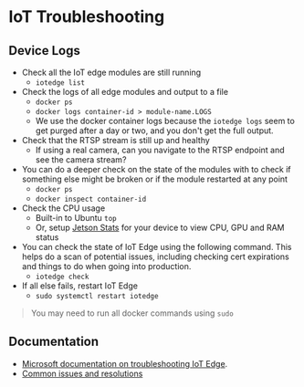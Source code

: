 # IoT Troubleshooting

## Device Logs

- Check all the IoT edge modules are still running
  - `iotedge list`
- Check the logs of all edge modules and output to a file
  - `docker ps`
  - `docker logs container-id > module-name.LOGS`
  - We use the docker container logs because the `iotedge logs` seem to get purged after a day or two, and you don't get the full output.
- Check that the RTSP stream is still up and healthy
  - If using a real camera, can you navigate to the RTSP endpoint and see the camera stream?
- You can do a deeper check on the state of the modules with to check if something else might be broken or if the module restarted
  at any point
  - `docker ps`
  - `docker inspect container-id`
- Check the CPU usage
  - Built-in to Ubuntu `top`
  - Or, setup [Jetson Stats](https://github.com/rbonghi/jetson_stats) for your device to view CPU, GPU and RAM status
- You can check the state of IoT Edge using the following command. This helps do a scan of potential issues, including
  checking cert expirations and things to do when going into production.
  - `iotedge check`
- If all else fails, restart IoT Edge
  - `sudo systemctl restart iotedge`

> You may need to run all docker commands using `sudo`

## Documentation

- [Microsoft documentation on troubleshooting IoT Edge](https://docs.microsoft.com/azure/iot-edge/troubleshoot?view=iotedge-2018-06).
- [Common issues and resolutions](https://docs.microsoft.com/azure/iot-edge/troubleshoot-common-errors?view=iotedge-2018-06)
